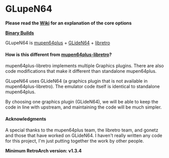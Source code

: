 # GLupeN64

**Please read the [Wiki](https://github.com/loganmc10/GLupeN64/wiki) for an explanation of the core options**

**[Binary Builds](http://loganbuildbot.s3-website-us-east-1.amazonaws.com/)**

GLupeN64 is [mupen64plus](https://github.com/mupen64plus/mupen64plus-core) + [GLideN64](https://github.com/gonetz/GLideN64) + [libretro](http://www.libretro.com/)

#### How is this different from [mupen64plus-libretro](https://github.com/libretro/mupen64plus-libretro)?

mupen64plus-libretro implements multiple Graphics plugins. There are also code modifications that make it different than standalone mupen64plus.

GLupeN64 uses GLideN64 (a graphics plugin that is not available in mupen64plus-libretro). The emulator code itself is identical to standalone mupen64plus.

By choosing one graphics plugin (GLideN64), we will be able to keep the code in line with upstream, and maintaining the code will be much simpler.

#### Acknowledgments

A special thanks to the mupen64plus team, the libretro team, and gonetz and those that have worked on GLideN64. I haven't really written any code for this project, I'm just putting together the work by other people.

**Minimum RetroArch version: v1.3.4**
